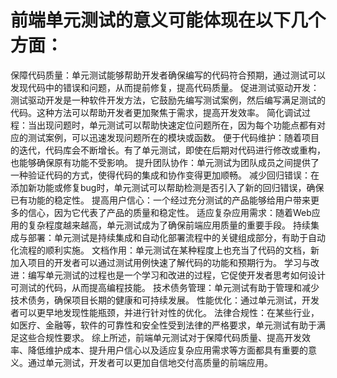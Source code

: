 # 前端单元测试的意义可能体现在以下几个方面：

保障代码质量：单元测试能够帮助开发者确保编写的代码符合预期，通过测试可以发现代码中的错误和问题，从而提前修复，提高代码质量。
促进测试驱动开发：测试驱动开发是一种软件开发方法，它鼓励先编写测试案例，然后编写满足测试的代码。这种方法可以帮助开发者更加聚焦于需求，提高开发效率。
简化调试过程：当出现问题时，单元测试可以帮助快速定位问题所在，因为每个功能点都有对应的测试案例，可以迅速发现问题所在的模块或函数。
便于代码维护：随着项目的迭代，代码库会不断增长。有了单元测试，即使在后期对代码进行修改或重构，也能够确保原有功能不受影响。
提升团队协作：单元测试为团队成员之间提供了一种验证代码的方式，使得代码的集成和协作变得更加顺畅。
减少回归错误：在添加新功能或修复bug时，单元测试可以帮助检测是否引入了新的回归错误，确保已有功能的稳定性。
提高用户信心：一个经过充分测试的产品能够给用户带来更多的信心，因为它代表了产品的质量和稳定性。
适应复杂应用需求：随着Web应用的复杂程度越来越高，单元测试成为了确保前端应用质量的重要手段。
持续集成与部署：单元测试是持续集成和自动化部署流程中的关键组成部分，有助于自动化流程的顺利实施。
文档作用：单元测试在某种程度上也充当了代码的文档，新加入项目的开发者可以通过测试用例快速了解代码的功能和预期行为。
学习与改进：编写单元测试的过程也是一个学习和改进的过程，它促使开发者思考如何设计可测试的代码，从而提高编程技能。
技术债务管理：单元测试有助于管理和减少技术债务，确保项目长期的健康和可持续发展。
性能优化：通过单元测试，开发者可以更早地发现性能瓶颈，并进行针对性的优化。
法律合规性：在某些行业，如医疗、金融等，软件的可靠性和安全性受到法律的严格要求，单元测试有助于满足这些合规性要求。
综上所述，前端单元测试对于保障代码质量、提高开发效率、降低维护成本、提升用户信心以及适应复杂应用需求等方面都具有重要的意义。通过单元测试，开发者可以更加自信地交付高质量的前端应用。